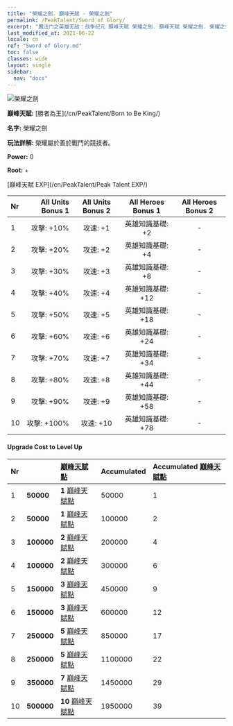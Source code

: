 ```yaml
---
title: "榮耀之劍. 巔峰天賦 - 榮耀之劍"
permalink: /PeakTalent/Sword of Glory/
excerpt: "魔法门之英雄无敌：战争纪元 巔峰天賦 榮耀之劍. 巔峰天賦 榮耀之劍. 榮耀之劍"
last_modified_at: 2021-06-22
locale: cn
ref: "Sword of Glory.md"
toc: false
classes: wide
layout: single
sidebar:
  nav: "docs"
---
```


  ![榮耀之劍](/images/pt/talent_4201.png)

  **巔峰天賦:** [勝者為王](/cn/PeakTalent/Born to Be King/)

  **名字:** 榮耀之劍

  **玩法詳解:** 榮耀屬於善於戰鬥的競技者。

  **Power:** 0

  **Root:** +

  [巔峰天賦 EXP](/cn/PeakTalent/Peak Talent EXP/)

  | Nr | All Units Bonus 1 | All Units Bonus 2 | All Heroes Bonus 1 | All Heroes Bonus 2 |
  |:---|--------------:|:-------------:|:-------------:|:-------------:|
  | 1 | 攻擊: +10% | 攻速: +1 | 英雄知識基礎: +2 | - |
  | 2 | 攻擊: +20% | 攻速: +2 | 英雄知識基礎: +4 | - |
  | 3 | 攻擊: +30% | 攻速: +3 | 英雄知識基礎: +8 | - |
  | 4 | 攻擊: +40% | 攻速: +4 | 英雄知識基礎: +12 | - |
  | 5 | 攻擊: +50% | 攻速: +5 | 英雄知識基礎: +18 | - |
  | 6 | 攻擊: +60% | 攻速: +6 | 英雄知識基礎: +24 | - |
  | 7 | 攻擊: +70% | 攻速: +7 | 英雄知識基礎: +34 | - |
  | 8 | 攻擊: +80% | 攻速: +8 | 英雄知識基礎: +44 | - |
  | 9 | 攻擊: +90% | 攻速: +9 | 英雄知識基礎: +58 | - |
  | 10 | 攻擊: +100% | 攻速: +10 | 英雄知識基礎: +78 | - |


#### Upgrade Cost to Level Up

  | Nr | <i class="fas fa-coins"/> | [巔峰天賦點](/cn/Items/con_934/) | Accumulated <i class="fas fa-coins"/> | Accumulated [巔峰天賦點](/cn/Items/con_934/) |
  |:---|:--------------|:-------------|:-------------|:-------------|
  | 1 | **50000** | **1** [巔峰天賦點](/cn/Items/con_934/) | 50000 | 1 |
  | 2 | **50000** | **1** [巔峰天賦點](/cn/Items/con_934/) | 100000 | 2 |
  | 3 | **100000** | **2** [巔峰天賦點](/cn/Items/con_934/) | 200000 | 4 |
  | 4 | **100000** | **2** [巔峰天賦點](/cn/Items/con_934/) | 300000 | 6 |
  | 5 | **150000** | **3** [巔峰天賦點](/cn/Items/con_934/) | 450000 | 9 |
  | 6 | **150000** | **3** [巔峰天賦點](/cn/Items/con_934/) | 600000 | 12 |
  | 7 | **250000** | **5** [巔峰天賦點](/cn/Items/con_934/) | 850000 | 17 |
  | 8 | **250000** | **5** [巔峰天賦點](/cn/Items/con_934/) | 1100000 | 22 |
  | 9 | **350000** | **7** [巔峰天賦點](/cn/Items/con_934/) | 1450000 | 29 |
  | 10 | **500000** | **10** [巔峰天賦點](/cn/Items/con_934/) | 1950000 | 39 |
